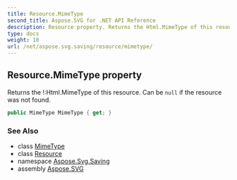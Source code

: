 ```yaml
---
title: Resource.MimeType
second_title: Aspose.SVG for .NET API Reference
description: Resource property. Returns the Html.MimeType of this resource. Can be null if the resource was not found
type: docs
weight: 10
url: /net/aspose.svg.saving/resource/mimetype/
---
```

## Resource.MimeType property

Returns the !:Html.MimeType of this resource. Can be `null` if the resource was not found.

```csharp
public MimeType MimeType { get; }
```

### See Also

* class [MimeType](../../../aspose.svg/mimetype/)
* class [Resource](../)
* namespace [Aspose.Svg.Saving](../../../aspose.svg.saving/)
* assembly [Aspose.SVG](../../../)
